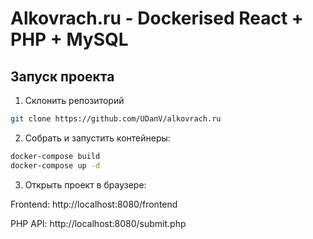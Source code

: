 # Alkovrach.ru - Dockerised React + PHP + MySQL

## Запуск проекта

1. Склонить репозиторий

```bash
git clone https://github.com/UDanV/alkovrach.ru
```

2. Собрать и запустить контейнеры:

```bash
docker-compose build
docker-compose up -d
```

3. Открыть проект в браузере:

Frontend: http://localhost:8080/frontend

PHP API: http://localhost:8080/submit.php
